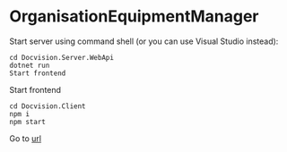 # OrganisationEquipmentManager

Start server using command shell (or you can use Visual Studio instead):
```
cd Docvision.Server.WebApi
dotnet run
Start frontend
```
Start frontend
```
cd Docvision.Client
npm i
npm start
```
Go to [url](http://localhost:3000)